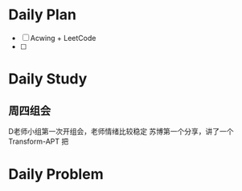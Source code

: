 # Daily Plan
- [ ] Acwing + LeetCode
- [ ] 
# Daily Study
## 周四组会
D老师小组第一次开组会，老师情绪比较稳定
苏博第一个分享，讲了一个Transform-APT
把

# Daily Problem